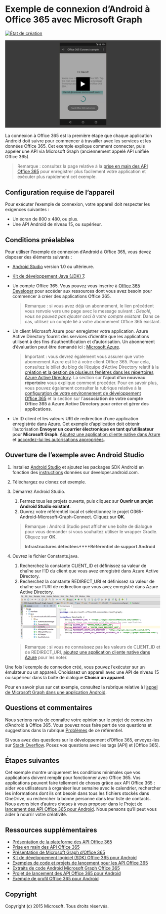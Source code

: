 # Exemple de connexion d’Android à Office 365 avec Microsoft Graph

[ ![État de création](https://travis-ci.org/OfficeDev/O365-Android-Microsoft-Graph-Connect.svg?branch=master)](https://travis-ci.org/OfficeDev/O365-Android-Microsoft-Graph-Connect)

[ ![Exemple de connexion Office 365](../readme-images/O365-Android-Connect-video_play_icon.png)](https://www.youtube.com/watch?v=3IQIDFrqhY4 "Cliquez ici pour voir l’exemple en action")

La connexion à Office 365 est la première étape que chaque application Android doit suivre pour commencer à travailler avec les services et les données Office 365. Cet exemple explique comment connecter, puis appeler une API via Microsoft Graph (anciennement appelé API unifiée Office 365).
> Remarque : consultez la page relative à la [prise en main des API Office 365](http://dev.office.com/getting-started/office365apis?platform=option-android#setup) pour enregistrer plus facilement votre application et exécuter plus rapidement cet exemple.

## Configuration requise de l’appareil

Pour exécuter l’exemple de connexion, votre appareil doit respecter les exigences suivantes :

* Un écran de 800 x 480, ou plus.
* Une API Android de niveau 15, ou supérieur.
 
## Conditions préalables

Pour utiliser l’exemple de connexion d’Android à Office 365, vous devez disposer des éléments suivants :

* [Android Studio](http://developer.android.com/sdk/index.html) version 1.0 ou ultérieure.
* [Kit de développement Java (JDK) 7](http://www.oracle.com/technetwork/java/javase/downloads/jdk7-downloads-1880260.html).
* Un compte Office 365. Vous pouvez vous inscrire à [Office 365 Developer](https://profile.microsoft.com/RegSysProfileCenter/wizardnp.aspx?wizid=14b845d0-938c-45af-b061-f798fbb4d170) pour accéder aux ressources dont vous avez besoin pour commencer à créer des applications Office 365.

    > Remarque : si vous avez déjà un abonnement, le lien précédent vous renvoie vers une page avec le message suivant : *Désolé, vous ne pouvez pas ajouter ceci à votre compte existant*. Dans ce cas, utilisez un compte lié à votre abonnement Office 365 existant.
* Un client Microsoft Azure pour enregistrer votre application. Azure Active Directory fournit des services d’identité que les applications utilisent à des fins d’authentification et d’autorisation. Un abonnement d’évaluation peut être demandé ici : [Microsoft Azure](https://account.windowsazure.com/SignUp).

     > Important : vous devrez également vous assurer que votre abonnement Azure est lié à votre client Office 365. Pour cela, consultez le billet du blog de l’équipe d’Active Directory relatif à la [création et la gestion de plusieurs fenêtres dans les répertoires Azure Active Directory](http://blogs.technet.com/b/ad/archive/2013/11/08/creating-and-managing-multiple-windows-azure-active-directories.aspx). La section sur l’**ajout d’un nouveau répertoire** vous explique comment procéder. Pour en savoir plus, vous pouvez également consulter la rubrique relative à la [configuration de votre environnement de développement Office 365](https://msdn.microsoft.com/office/office365/howto/setup-development-environment#bk_CreateAzureSubscription) et la section sur l’**association de votre compte Office 365 à Azure Active Directory pour créer et gérer des applications**.
      
* Un ID client et les valeurs URI de redirection d’une application enregistrée dans Azure. Cet exemple d’application doit obtenir l’autorisation **Envoyer un courrier électronique en tant qu’utilisateur** pour **Microsoft Graph**. [Ajoutez une application cliente native dans Azure](https://msdn.microsoft.com/office/office365/HowTo/add-common-consent-manually#bk_RegisterNativeApp) et [accordez-lui les autorisations appropriées](https://github.com/OfficeDev/O365-Android-Microsoft-Graph-Connect/wiki/Grant-permissions-to-the-Connect-application-in-Azure).

## Ouverture de l’exemple avec Android Studio

1. Installez [Android Studio](http://developer.android.com/sdk/index.html) et ajoutez les packages SDK Android en fonction des [instructions](http://developer.android.com/sdk/installing/adding-packages.html) données sur developer.android.com.
2. Téléchargez ou clonez cet exemple.
3. Démarrez Android Studio.
	1. Fermez tous les projets ouverts, puis cliquez sur **Ouvrir un projet Android Studio existant**.
	2. Ouvrez votre référentiel local et sélectionnez le projet O365-Android-Microsoft-Graph-Connect. Cliquez sur **OK**.
	
	> Remarque : Android Studio peut afficher une boîte de dialogue pour vous demander si vous souhaitez utiliser le wrapper Gradle. Cliquez sur **OK**.
	> 
	> **Infrastructures détectées****Référentiel de support Android**
4. Ouvrez le fichier Constants.java.
	1. Recherchez la constante CLIENT_ID et définissez sa valeur de chaîne sur l’ID du client que vous avez enregistré dans Azure Active Directory.
	2. Recherchez la constante REDIRECT_URI et définissez sa valeur de chaîne sur l’URI de redirection que vous avez enregistré dans Azure Active Directory. 
	![Exemple de connexion Office 365](../readme-images/O365-Android-Connect-Constants.png "Valeurs ID client et URI de redirection dans le fichier Constants")

    > Remarque : si vous ne connaissez pas les valeurs de CLIENT_ID et de REDIRECT_URI, [ajoutez une application cliente native dans Azure](https://msdn.microsoft.com/fr-fr/library/azure/dn132599.aspx#BKMK_Adding) pour les noter.

Une fois l’exemple de connexion créé, vous pouvez l’exécuter sur un émulateur ou un appareil. Choisissez un appareil avec une API de niveau 15 ou supérieur dans la boîte de dialogue **Choisir un appareil**.

Pour en savoir plus sur cet exemple, consultez la rubrique relative à l’[appel de Microsoft Graph dans une application Android](https://graph.microsoft.io/fr-fr/docs/platform/android).

## Questions et commentaires

Nous serions ravis de connaître votre opinion sur le projet de connexion d’Android à Office 365. Vous pouvez nous faire part de vos questions et suggestions dans la rubrique [Problèmes](https://github.com/OfficeDev/O365-Android-Microsoft-Graph-Connect/issues) de ce référentiel.

Si vous avez des questions sur le développement d’Office 365, envoyez-les sur [Stack Overflow](http://stackoverflow.com/questions/tagged/Office365+API). Posez vos questions avec les tags [API] et [Office 365].

## Étapes suivantes

Cet exemple montre uniquement les conditions minimales que vos applications doivent remplir pour fonctionner avec Office 365. Vos applications peuvent faire tellement de choses grâce aux API Office 365 : aider vos utilisateurs à organiser leur semaine avec le calendrier, rechercher les informations dont ils ont besoin dans tous les fichiers stockés dans OneDrive, ou rechercher la bonne personne dans leur liste de contacts. Nous avons bien d’autres choses à vous proposer dans le [Projet de lancement des API Office 365 pour Android](https://github.com/officedev/O365-Android-Start/). Nous pensons qu’il peut vous aider à nourrir votre créativité.
  
## Ressources supplémentaires

* [Présentation de la plateforme des API Office 365](https://msdn.microsoft.com/office/office365/howto/platform-development-overview)
* [Prise en main des API Office 365](http://dev.office.com/getting-started/office365apis)
* [Présentation de Microsoft Graph d’Office 365](http://graph.microsoft.io)
* [Kit de développement logiciel (SDK) Office 365 pour Android](https://github.com/OfficeDev/Office-365-SDK-for-Android)
* [Exemples de code et projets de lancement pour les API Office 365](https://msdn.microsoft.com/office/office365/howto/starter-projects-and-code-samples)
* [Extraits de code Android Microsoft Graph Office 365](https://github.com/OfficeDev/O365-Android-Microsoft-Graph-Snippets)
* [Projet de lancement des API Office 365 pour Android](https://github.com/OfficeDev/O365-Android-Start)
* [Exemple de profil Office 365 pour Android](https://github.com/OfficeDev/O365-Android-Profile)


## Copyright
Copyright (c) 2015 Microsoft. Tous droits réservés.
